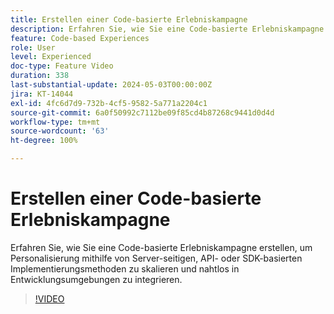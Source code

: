 ```yaml
---
title: Erstellen einer Code-basierte Erlebniskampagne
description: Erfahren Sie, wie Sie eine Code-basierte Erlebniskampagne erstellen, um Personalisierung mithilfe von Server-seitigen, API-oder SDK-basierten Implementierungsmethoden zu skalieren und nahtlos in Entwicklungsumgebungen zu integrieren.
feature: Code-based Experiences
role: User
level: Experienced
doc-type: Feature Video
duration: 338
last-substantial-update: 2024-05-03T00:00:00Z
jira: KT-14044
exl-id: 4fc6d7d9-732b-4cf5-9582-5a771a2204c1
source-git-commit: 6a0f50992c7112be09f85cd4b87268c9441d0d4d
workflow-type: tm+mt
source-wordcount: '63'
ht-degree: 100%

---
```


# Erstellen einer Code-basierte Erlebniskampagne

Erfahren Sie, wie Sie eine Code-basierte Erlebniskampagne erstellen, um Personalisierung mithilfe von Server-seitigen, API- oder SDK-basierten Implementierungsmethoden zu skalieren und nahtlos in Entwicklungsumgebungen zu integrieren.

>[!VIDEO](https://video.tv.adobe.com/v/3428868/?learn=on)
